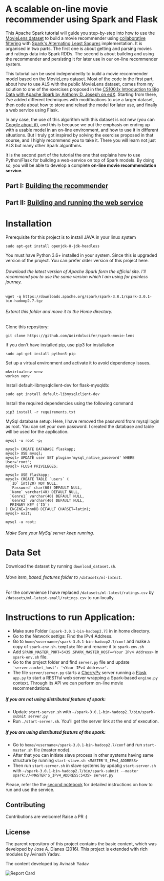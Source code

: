 # A scalable on-line movie recommender using Spark and Flask  

This Apache Spark tutorial will guide you step-by-step into how to use the [MovieLens dataset](http://grouplens.org/datasets/movielens/) to build a movie recommender using [collaborative filtering](https://en.wikipedia.org/wiki/Recommender_system#Collaborative_filtering) with [Spark's Alternating Least Saqures](https://spark.apache.org/docs/latest/mllib-collaborative-filtering.html) implementation. It is organised in two parts. The first one is about getting and parsing movies and ratings data into Spark RDDs. The second is about building and using the recommender and persisting it for later use in our on-line recommender system.    

This tutorial can be used independently to build a movie recommender model based on the MovieLens dataset. Most of the code in the first part, about how to use ALS with the public MovieLens dataset, comes from my solution to one of the exercises proposed in the [CS100.1x Introduction to Big Data with Apache Spark by Anthony D. Joseph on edX](https://www.edx.org/course/introduction-big-data-apache-spark-uc-berkeleyx-cs100-1x). Starting from there, I've added different techniques with modifications to use a larger dataset, then code about how to store and reload the model for later use, and finally a web service using Flask. 

In any case, the use of this algorithm with this dataset is not new (you can [Google about it](https://www.google.com/search?ei=tJSAX5WYC6Se4-EPlc6z-AU&q=movielens+dataset+recommender+system&oq=movielens+dataset+recommender+system&gs_lcp=CgZwc3ktYWIQAzIECAAQRzIECAAQRzIECAAQRzIECAAQRzIECAAQRzIECAAQRzIECAAQRzIECAAQR1AAWABghTloAHACeACAAQCIAQCSAQCYAQCqAQdnd3Mtd2l6yAEIwAEB&sclient=psy-ab&ved=0ahUKEwiVwqno-6fsAhUkzzgGHRXnDF8Q4dUDCA0&uact=5)), and this is because we put the emphasis on ending up with a usable model in an on-line environment, and how to use it in different situations. But I truly got inspired by solving the exercise proposed in that course, and I highly recommend you to take it. There you will learn not just ALS but many other Spark algorithms.  

It is the second part of the tutorial the one that explains how to use Python/Flask for building a web-service on top of Spark models. By doing so, you will be able to develop a complete **on-line movie recommendation service**.

## Part I: [Building the recommender](notebooks/building-recommender.ipynb)  

## Part II: [Building and running the web service](notebooks/online-recommendations.ipynb)  

# Installation
Prerequisite for this project is to install JAVA in your linux system 
```
sudo apt-get install openjdk-8-jdk-headless
```
You must have Python 3.6+ installed in your system. Since this is upgraded version of the project. You can prefer older version of this project here. 
###### Download the latest version of Apache Spark form the official site. I'll recommend you to use the same version which I am using for painless journey.  
```
wget -q https://downloads.apache.org/spark/spark-3.0.1/spark-3.0.1-bin-hadoop2.7.tgz
```
###### Extarct this folder and move it to the Home directory. 

Clone this repository:
```
git clone https://github.com/Weirdolucifer/spark-movie-lens
```
If you don't have installed pip, use pip3 for installation 
```
sudo apt-get install python3-pip
```
Set up a virtual environment and activate it to avoid dependency issues.
```
mkvirtualenv venv
workon venv
```
Install default-libmysqlclient-dev for flask-mysqldb:
```
sudo apt install default-libmysqlclient-dev
```
Install the required dependencies using the following command
```
pip3 install -r requirements.txt
```
MySql database setup:
Here, I have removed the password from mysql login as root. You can set your own password. I created the database and table will be used for the application.
```
mysql -u root -p;

mysql> CREATE DATABASE flaskapp;
mysql> USE mysql;
mysql> UPDATE user SET plugin='mysql_native_password' WHERE User='root';
mysql> FLUSH PRIVILEGES;

mysql> USE flaskapp;
mysql> CREATE TABLE `users` (
  `ID` int(20) NOT NULL,
  `Password` char(60) DEFAULT NULL,
  `Name` varchar(40) DEFAULT NULL,
  `Genre1` varchar(40) DEFAULT NULL,
  `Genre2` varchar(40) DEFAULT NULL,
  PRIMARY KEY (`ID`)
) ENGINE=InnoDB DEFAULT CHARSET=latin1;
mysql> exit;

mysql -u root;
```
###### Make Sure your MySql server keep running. 

# Data Set
Download the dataset by running `download_dataset.sh`.
###### Move item_based_features folder to `/datasets/ml-latest`.
For the convenience I have replaced `/datasets/ml-latest/ratings.csv` by `/datasets/ml-latest-small/ratings.csv` to run locally.

# Instructions to run Application:
  - Make sure Folder `[spark-3.0.1-bin-hadoop2.7]` in in home directory. 
  - Go to the Network settigs: Find the IPv4 Address.
  - Go to `home/<username>/spark-3.0.1-bin-hadoop2.7/conf` and make a copy of `spark-env.sh.template` file and rename it to `spark-env.sh`
  - Add `SPARK_MASTER_PORT=5435` ,`SPARK_MASTER_HOST=<Your IPv4 Address>` in `spark-env.sh` file.
  - Go to the project folder and find `server.py` file and update `'server.socket_host': '<Your IPv4 Address>'`.
  - The file `server/server.py` starts a [CherryPy](http://www.cherrypy.org/) server running a [Flask](http://flask.pocoo.org/) `app.py` to start a RESTful web server wrapping a Spark-based `engine.py` context. Through its API we can perform on-line movie recommendations.  
##### If you are not using distributed feature of spark:
  - Update `start-server.sh` with `~/spark-3.0.1-bin-hadoop2.7/bin/spark-submit server.py`
  - Run `./start-server.sh`. You'll get the server link at the end of execution.
      
##### If you are using distributed feature of the spark:
  - Go to `home/<username>/spark-3.0.1-bin-hadoop2.7/conf` and run `start-master.sh` file (master node).
  - After that you can initiate slave process in other systems having same structure by running `start-slave.sh <MASTER'S_IPv4_ADDRESS>`
  - Then run `start-server.sh` in slave systems by updatig `start-server.sh` with `~/spark-3.0.1-bin-hadoop2.7/bin/spark-submit --master spark://<MASTER'S_IPv4_ADDRESS:5435> server.py` 

Please, refer the the [second notebook](notebooks/online-recommendations.ipynb) for detailed instructions on how to run and use the service.  



## Contributing

Contributions are welcome! Raise a PR :)

## License

The parent repository of this project contains the basic content, which was developed by Jose A. Dianes (2016).
This project is extended with rich modules by Avinash Yadav.

The content developed by Avinash Yadav 
    
![Report Card](https://github-readme-stats.vercel.app/api/pin?username=weirdolucifer&repo=spark-movie-lens&title_color=fff&icon_color=f9f9f9&text_color=9f9f9f&bg_color=151515)
